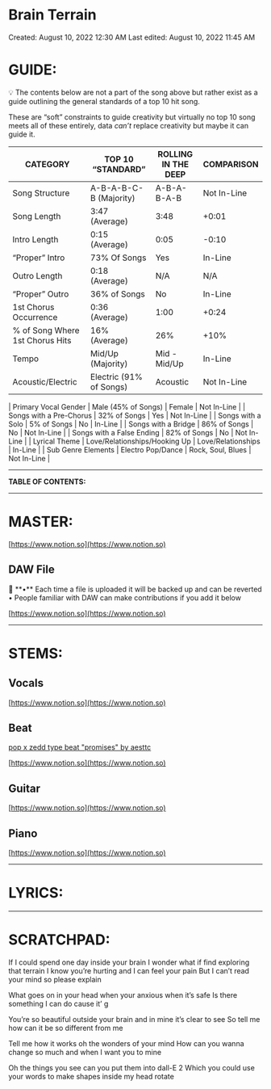 # Brain Terrain

Created: August 10, 2022 12:30 AM
Last edited: August 10, 2022 11:45 AM

# **GUIDE:**

<aside>
💡 The contents below are not a part of the song above but rather exist as a guide outlining the general standards of a top 10 hit song.

These are “soft” constraints to guide creativity but virtually no top 10 song meets all of these entirely, data *can’t* replace creativity but maybe it can guide it.

</aside>

| CATEGORY | TOP 10 “STANDARD” | ROLLING IN THE DEEP | COMPARISON |
| --- | --- | --- | --- |
| Song Structure | A-B-A-B-C-B (Majority) | A-B-A-B-A-B | Not In-Line |
| Song Length | 3:47 (Average) | 3:48 | +0:01 |
| Intro Length | 0:15 (Average) | 0:05 | -0:10 |
| “Proper” Intro | 73% Of Songs | Yes | In-Line |
| Outro Length | 0:18 (Average) | N/A | N/A |
| “Proper” Outro | 36% of Songs | No | In-Line |
| 1st Chorus Occurrence | 0:36 (Average) | 1:00 | +0:24 |
| % of Song Where 1st Chorus Hits | 16% (Average) | 26% | +10% |
| Tempo | Mid/Up (Majority) | Mid - Mid/Up | In-Line |
| Acoustic/Electric | Electric (91% of Songs) | Acoustic | Not In-Line |

| Primary Vocal Gender | Male (45% of Songs) | Female | Not In-Line |
| Songs with a Pre-Chorus | 32% of Songs | Yes | Not In-Line |
| Songs with a Solo | 5% of Songs | No | In-Line |
| Songs with a Bridge | 86% of Songs | No | Not In-Line |
| Songs with a False Ending | 82% of Songs | No | Not In-Line |
| Lyrical Theme | Love/Relationships/Hooking Up | Love/Relationships | In-Line |
| Sub Genre Elements | Electro Pop/Dance | Rock, Soul, Blues | Not In-Line |

---

**TABLE OF CONTENTS:**

---

# MASTER:

[https://www.notion.so](https://www.notion.so)

## **DAW File**

<aside>
💾 **•** Each time a file is uploaded it will be backed up and can be reverted
• People familiar with DAW can make contributions if you add it below

</aside>

[https://www.notion.so](https://www.notion.so)

---

# STEMS:

## Vocals

[https://www.notion.so](https://www.notion.so)

## Beat

[pop x zedd type beat "promises" by aesttc](https://www.beatstars.com/beat/pop-x-zedd-type-beat-promises-9642789)

[https://www.notion.so](https://www.notion.so)

## Guitar

[https://www.notion.so](https://www.notion.so)

## Piano

[https://www.notion.so](https://www.notion.so)

---

# LYRICS:

---

# **SCRATCHPAD:**

If I could spend one day inside your brain
I wonder what if find exploring that terrain
I know you’re hurting and I can feel your pain
But I can’t read your mind so please explain

What goes on in your head when your anxious when it’s safe
Is there something I can do cause it’
g

You’re so beautiful outside your brain and in mine it’s clear to see
So tell me how can it be so different from me

Tell me how it works oh the wonders of your mind
How can you wanna change so much and when I want you to mine

Oh the things you see can you put them into dall-E 2
Which you could use your words to make shapes inside my head rotate